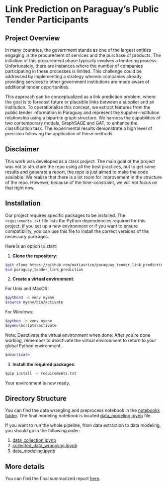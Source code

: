 # Link Prediction on Paraguay’s Public Tender Participants

## Project Overview
In many countries, the government stands as one of the largest entities engaging in the procurement of services and the purchase of products. The initiation of this procurement phase typically involves a tendering process. Unfortunately, there are instances where the number of companies participating in these processes is limited. This challenge could be addressed by implementing a strategy wherein companies already providing services to other government institutions are made aware of additional tender opportunities. 

This approach can be conceptualized as a link prediction problem, where the goal is to forecast future or plausible links between a supplier and an institution. To operationalize this concept, we extract features from the public tender information in Paraguay and represent the supplier-institution relationship using a bipartite graph structure. We harness the capabilities of two contemporary models, GraphSAGE and GAT, to enhance the classification task. The experimental results demonstrate a high level of precision following the application of these methods.

## Disclaimer
This work was developed as a class project. The main goal of the project was not to structure the repo using all the best practices, but to get some results and generate a report, the repo is just aimed to make the code available. We realize that there is a lot room for improvement in the structure of the repo. However, because of the time-constraint, we will not focus on that right now. 

## Installation
Our project requires specific packages to be installed. The `requirements.txt` file lists the Python dependencies required for this project. If you set up a new environment or if you want to ensure compatibility, you can use this file to install the correct versions of the necessary packages.

Here is an option to start:

1. **Clone the repository**:
   
```bash
$git clone https://github.com/matiasrice/paraguay_tender_link_prediction.git
$cd paraguay_tender_link_prediction
```

2. **Create a virtual environment**:

For Unix and MacOS:

```bash
$python3 -m venv myenv
$source myenv/bin/activate
```

For Windows:

```bash
$python -m venv myenv
$myenv\Scripts\activate
```
Note: Deactivate the virtual environment when done:
After you're done working, remember to deactivate the virtual environment to return to your global Python environment.

```bash
$deactivate
```

3. **Install the required packages**:
```bash
$pip install -r requirements.txt
```
Your environment is now ready.

## Directory Structure
You can find the data wrangling and preprocess notebook in the [notebooks folder](./notebooks/). The final modeling notebook is located [data_modeling.ipynb](data_modeling.ipynb) file.

If you want to run the whole pipeline, from data extraction to data modeling, you should go in the following order:

1. [data_collection.ipynb](./notebooks/Data_collection.ipynb)
2. [collected_data_wrangling.ipynb](./notebooks/Collected_data_wrangling.ipynb)
3. [data_modeling.ipynb](./data_modeling.ipynb)

## More details
You can find the final summarized report [here](./report/).
